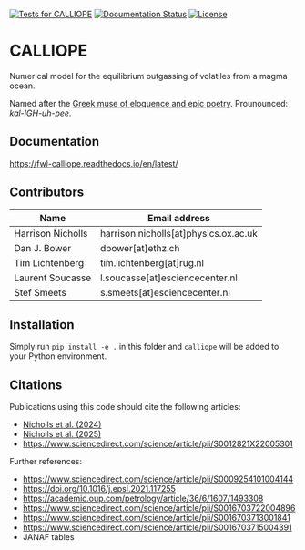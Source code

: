 [![Tests for CALLIOPE](https://github.com/FormingWorlds/CALLIOPE/actions/workflows/tests.yaml/badge.svg)](https://github.com/FormingWorlds/CALLIOPE/actions/workflows/tests.yaml)
[![Documentation Status](https://readthedocs.org/projects/fwl-calliope/badge/?version=latest)](https://fwl-calliope.readthedocs.io/en/latest/?badge=latest)
[![License](https://img.shields.io/badge/License-Apache_2.0-blue.svg)](https://opensource.org/licenses/Apache-2.0)

# CALLIOPE

Numerical model for the equilibrium outgassing of volatiles from a magma ocean.

Named after the [Greek muse of eloquence and epic poetry](https://en.wikipedia.org/wiki/Calliope).
Prounounced: *kal-IGH-uh-pee*.

## Documentation
https://fwl-calliope.readthedocs.io/en/latest/

## Contributors
| Name  | Email address |
| -     | -             |
| Harrison Nicholls       | harrison.nicholls[at]physics.ox.ac.uk |
| Dan J. Bower            | dbower[at]ethz.ch |
| Tim Lichtenberg         | tim.lichtenberg[at]rug.nl |
| Laurent Soucasse        | l.soucasse[at]esciencecenter.nl |
| Stef Smeets             | s.smeets[at]esciencecenter.nl |

## Installation

Simply run `pip install -e .` in this folder and `calliope` will be added to your Python environment.

## Citations

Publications using this code should cite the following articles:

* [Nicholls et al. (2024)](https://agupubs.onlinelibrary.wiley.com/doi/10.1029/2024JE008576)
* [Nicholls et al. (2025)](https://academic.oup.com/mnras/article/536/3/2957/7926963?login=true)
* https://www.sciencedirect.com/science/article/pii/S0012821X22005301

Further references:

* https://www.sciencedirect.com/science/article/pii/S0009254101004144
* https://doi.org/10.1016/j.epsl.2021.117255
* https://academic.oup.com/petrology/article/36/6/1607/1493308
* https://www.sciencedirect.com/science/article/pii/S0016703722004896
* https://www.sciencedirect.com/science/article/pii/S0016703713001841
* https://www.sciencedirect.com/science/article/pii/S0016703715004391
* JANAF tables
